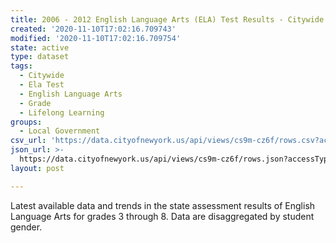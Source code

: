 ```yaml
---
title: 2006 - 2012 English Language Arts (ELA) Test Results - Citywide - Gender
created: '2020-11-10T17:02:16.709743'
modified: '2020-11-10T17:02:16.709754'
state: active
type: dataset
tags:
  - Citywide
  - Ela Test
  - English Language Arts
  - Grade
  - Lifelong Learning
groups:
  - Local Government
csv_url: 'https://data.cityofnewyork.us/api/views/cs9m-cz6f/rows.csv?accessType=DOWNLOAD'
json_url: >-
  https://data.cityofnewyork.us/api/views/cs9m-cz6f/rows.json?accessType=DOWNLOAD
layout: post

---
```

Latest available data and trends in the state assessment results of English Language Arts for grades 3 through 8. Data are disaggregated by student gender.
